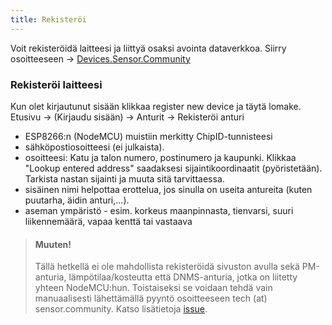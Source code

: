 ```yaml
---
title: Rekisteröi
---
```



<div class="relative bg-brand-greenPastel">
  <div class="max-w-7xl mx-auto py-1 px-3 sm:px-6 lg:px-4">
    <div class="pr-16 sm:text-center sm:px-16">
        <p class="text-brand-green">
           Voit rekisteröidä laitteesi ja liittyä osaksi avointa dataverkkoa. Siirry osoitteeseen
            <span aria-hidden="true">&rarr;</span>
        <span class="block sm:ml-2 sm:inline-block">
          <a href="https://devices.sensor.community/register" class="text-white font-bold underline">  Devices.Sensor.Community</a>
        </span>
        </p>
    </div>
  </div>
</div>

### Rekisteröi laitteesi

Kun olet kirjautunut sisään klikkaa register new device ja täytä lomake.<br>
Etusivu &rarr; (Kirjaudu sisään) &rarr; Anturit -> Rekisteröi anturi

* ESP8266:n (NodeMCU) muistiin merkitty ChipID-tunnisteesi
* sähköpostiosoitteesi (ei julkaista).
* osoitteesi: Katu ja talon numero, postinumero ja kaupunki. Klikkaa "Lookup entered address" saadaksesi sijaintikoordinaatit (pyöristetään). Tarkista nastan sijainti ja muuta sitä tarvittaessa.
* sisäinen nimi helpottaa erottelua, jos sinulla on useita antureita (kuten puutarha, äidin anturi,...).
* aseman ympäristö - esim. korkeus maanpinnasta, tienvarsi, suuri liikennemäärä, vapaa kenttä tai vastaava


> #### Muuten!
> Tällä hetkellä ei ole mahdollista rekisteröidä sivuston avulla sekä PM-anturia, lämpötilaa/kosteutta että DNMS-anturia, jotka on liitetty yhteen NodeMCU:hun. Toistaiseksi se voidaan tehdä vain manuaalisesti lähettämällä pyyntö osoitteeseen tech (at) sensor.community. Katso lisätietoja [issue](https://github.com/opendata-stuttgart/sensor.community/issues/117).
